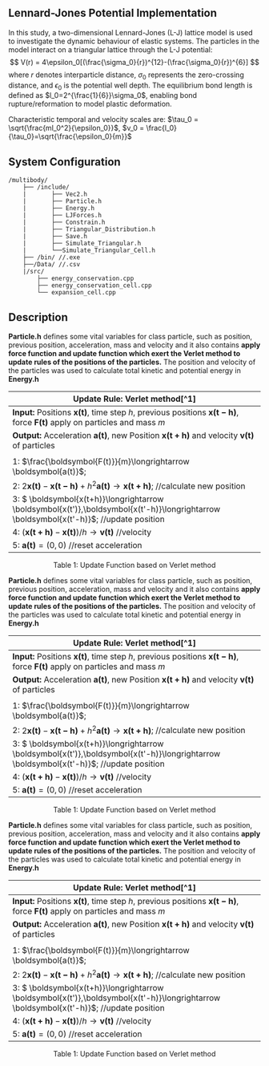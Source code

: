 ## Lennard-Jones Potential Implementation

In this study, a two-dimensional Lennard-Jones (L-J) lattice model is used to investigate the dynamic behaviour of elastic systems. The particles in the model interact on a triangular lattice through the L-J potential:
$$
V(r) = 4\epsilon_0[(\frac{\sigma_0}{r})^{12}-(\frac{\sigma_0}{r})^{6}]
$$
where *r* denotes interparticle distance, $\sigma_0$ represents the zero-crossing distance, and $\epsilon_0$ is the potential well depth. The equilibrium bond length is defined as $l_0=2^{\frac{1}{6}}\sigma_0$, enabling bond rupture/reformation to model plastic deformation.

Characteristic temporal and velocity scales are: $\tau_0 = \sqrt{\frac{ml_0^2}{\epsilon_0}}$, $v_0 = \frac{l_0}{\tau_0}=\sqrt{\frac{\epsilon_0}{m}}$

## System Configuration
```
/multibody/
	├── /include/
	|		├── Vec2.h  
	|		├── Particle.h	
	|		├── Energy.h	
	|		├── LJForces.h	
	|		├── Constrain.h	
	|		├──	Triangular_Distribution.h 
	|		├── Save.h 	
	|		├──	Simulate_Triangular.h	
	|		└──Simulate_Triangular_Cell.h
	├── /bin/ //.exe
	├──/Data/ //.csv
	|/src/
		├── energy_conservation.cpp
		├── energy_conservation_cell.cpp
		└── expansion_cell.cpp
```

## Description
**Particle.h** defines some vital variables for class particle, such as position, previous position, acceleration, mass and velocity and it also contains **apply force function and update function which exert the Verlet method to update rules of the positions  of the particles.** The position and velocity of the particles was used to calculate total kinetic and potential energy in **Energy.h**

| Update Rule: Verlet method[^1]                               |
| ------------------------------------------------------------ |
| **Input:** Positions $\boldsymbol{x(t)}$, time step $h$, previous positions $\boldsymbol{x(t-h)}$, force $\boldsymbol{F(t)}$ apply on particles and mass  $m$ |
| **Output:** Acceleration $\boldsymbol{a(t)}$, new Position $\boldsymbol{x(t+h)}$ and velocity $\boldsymbol{v(t)}$ of particles |
|                                                              |
| $1:$ $\frac{\boldsymbol{F(t)}}{m}\longrightarrow \boldsymbol{a(t)}$; |
| $2:$ $2\boldsymbol{x(t)}-\boldsymbol{x(t-h)}+ h^2\boldsymbol{a(t)}\longrightarrow \boldsymbol{x(t+h)}$;  //calculate new position |
| $3:$ $ \boldsymbol{x(t+h)}\longrightarrow \boldsymbol{x(t')},\boldsymbol{x(t'-h)}\longrightarrow \boldsymbol{x(t'-h)}$;    //update position |
| $4:$ $(\boldsymbol{x(t+h)}-\boldsymbol{x(t)})/h \longrightarrow \boldsymbol{v(t)}$  //velocity |
| $5:$ $\boldsymbol{a(t)}=(0,0)$  //reset acceleration         |

<center><bold> Table 1: Update Function based on Verlet method </bold></center>

**Particle.h** defines some vital variables for class particle, such as position, previous position, acceleration, mass and velocity and it also contains **apply force function and update function which exert the Verlet method to update rules of the positions  of the particles.** The position and velocity of the particles was used to calculate total kinetic and potential energy in **Energy.h**

| Update Rule: Verlet method[^1]                               |
| ------------------------------------------------------------ |
| **Input:** Positions $\boldsymbol{x(t)}$, time step $h$, previous positions $\boldsymbol{x(t-h)}$, force $\boldsymbol{F(t)}$ apply on particles and mass  $m$ |
| **Output:** Acceleration $\boldsymbol{a(t)}$, new Position $\boldsymbol{x(t+h)}$ and velocity $\boldsymbol{v(t)}$ of particles |
|                                                              |
| $1:$ $\frac{\boldsymbol{F(t)}}{m}\longrightarrow \boldsymbol{a(t)}$; |
| $2:$ $2\boldsymbol{x(t)}-\boldsymbol{x(t-h)}+ h^2\boldsymbol{a(t)}\longrightarrow \boldsymbol{x(t+h)}$;  //calculate new position |
| $3:$ $ \boldsymbol{x(t+h)}\longrightarrow \boldsymbol{x(t')},\boldsymbol{x(t'-h)}\longrightarrow \boldsymbol{x(t'-h)}$;    //update position |
| $4:$ $(\boldsymbol{x(t+h)}-\boldsymbol{x(t)})/h \longrightarrow \boldsymbol{v(t)}$  //velocity |
| $5:$ $\boldsymbol{a(t)}=(0,0)$  //reset acceleration         |

<center><bold> Table 1: Update Function based on Verlet method </bold></center>

**Particle.h** defines some vital variables for class particle, such as position, previous position, acceleration, mass and velocity and it also contains **apply force function and update function which exert the Verlet method to update rules of the positions  of the particles.** The position and velocity of the particles was used to calculate total kinetic and potential energy in **Energy.h**

| Update Rule: Verlet method[^1]                               |
| ------------------------------------------------------------ |
| **Input:** Positions $\boldsymbol{x(t)}$, time step $h$, previous positions $\boldsymbol{x(t-h)}$, force $\boldsymbol{F(t)}$ apply on particles and mass  $m$ |
| **Output:** Acceleration $\boldsymbol{a(t)}$, new Position $\boldsymbol{x(t+h)}$ and velocity $\boldsymbol{v(t)}$ of particles |
|                                                              |
| $1:$ $\frac{\boldsymbol{F(t)}}{m}\longrightarrow \boldsymbol{a(t)}$; |
| $2:$ $2\boldsymbol{x(t)}-\boldsymbol{x(t-h)}+ h^2\boldsymbol{a(t)}\longrightarrow \boldsymbol{x(t+h)}$;  //calculate new position |
| $3:$ $ \boldsymbol{x(t+h)}\longrightarrow \boldsymbol{x(t')},\boldsymbol{x(t'-h)}\longrightarrow \boldsymbol{x(t'-h)}$;    //update position |
| $4:$ $(\boldsymbol{x(t+h)}-\boldsymbol{x(t)})/h \longrightarrow \boldsymbol{v(t)}$  //velocity |
| $5:$ $\boldsymbol{a(t)}=(0,0)$  //reset acceleration         |

<center><bold> Table 1: Update Function based on Verlet method </bold></center>


